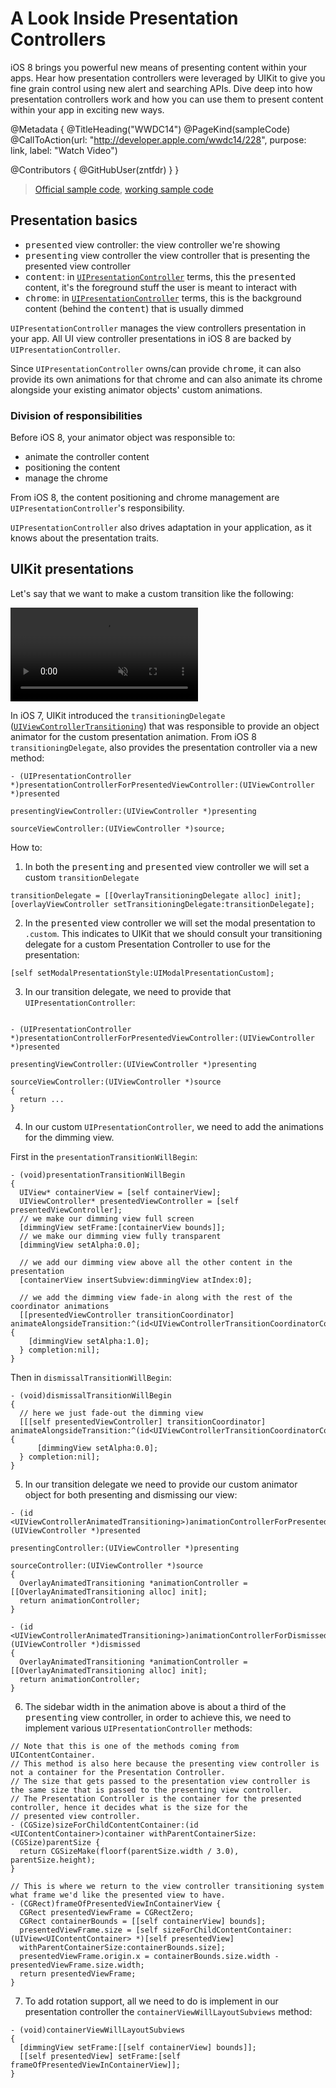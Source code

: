 # A Look Inside Presentation Controllers

iOS 8 brings you powerful new means of presenting content within your apps. Hear how presentation controllers were leveraged by UIKit to give you fine grain control using new alert and searching APIs. Dive deep into how presentation controllers work and how you can use them to present content within your app in exciting new ways.

@Metadata {
   @TitleHeading("WWDC14")
   @PageKind(sampleCode)
   @CallToAction(url: "http://developer.apple.com/wwdc14/228", purpose: link, label: "Watch Video")

   @Contributors {
      @GitHubUser(zntfdr)
   }
}



> [Official sample code](https://developer.apple.com/library/archive/samplecode/LookInside/Introduction/Intro.html), [working sample code](https://github.com/qrush/LookInside)

## Presentation basics

- <kbd>presented</kbd> view controller: the view controller we're showing
- <kbd>presenting</kbd> view controller the view controller that is presenting the presented view controller
- <kbd>content</kbd>: in [`UIPresentationController`][UIPresentationController] terms, this the <kbd>presented</kbd> content, it's the foreground stuff the user is meant to interact with
- <kbd>chrome</kbd>: in [`UIPresentationController`][UIPresentationController] terms, this is the background content (behind the <kbd>content</kbd>) that is usually dimmed

`UIPresentationController` manages the view controllers presentation in your app. All UI view controller presentations in iOS 8 are backed by `UIPresentationController`.

Since `UIPresentationController` owns/can provide <kbd>chrome</kbd>, it can also provide its own animations for that chrome and can also animate its chrome alongside your existing animator objects' custom animations.

### Division of responsibilities

Before iOS 8, your animator object was responsible to: 

- animate the controller content
- positioning the content
- manage the chrome

From iOS 8, the content positioning and chrome management are `UIPresentationController`'s responsibility.

`UIPresentationController` also drives adaptation in your application, as it knows about the presentation traits.

## UIKit presentations

Let's say that we want to make a custom transition like the following:

<video autoplay muted loop style="max-width: 100%;">
  <source src="WWDC14-228-dimTransition">
</video>

In iOS 7, UIKit introduced the `transitioningDelegate` ([`UIViewControllerTransitioning`][UIViewControllerTransitioning]) that was responsible to provide an object animator for the custom presentation animation. From iOS 8 `transitioningDelegate`, also provides the presentation controller via a new method:

```objc
- (UIPresentationController *)presentationControllerForPresentedViewController:(UIViewController *)presented 
                                                      presentingViewController:(UIViewController *)presenting 
                                                          sourceViewController:(UIViewController *)source;
```

How to:

1. In both the <kbd>presenting</kbd> and <kbd>presented</kbd> view controller we will set a custom `transitionDelegate`

```objc
transitionDelegate = [[OverlayTransitioningDelegate alloc] init];
[overlayViewController setTransitioningDelegate:transitionDelegate];
```

2. In the <kbd>presented</kbd> view controller we will set the modal presentation to `.custom`. This indicates to UIKit that we should consult your transitioning delegate for a custom Presentation Controller to use for the presentation:

```objc
[self setModalPresentationStyle:UIModalPresentationCustom];
```

3. In our transition delegate, we need to provide that `UIPresentationController`:

```objc

- (UIPresentationController *)presentationControllerForPresentedViewController:(UIViewController *)presented 
                                                      presentingViewController:(UIViewController *)presenting
                                                          sourceViewController:(UIViewController *)source
{
  return ...
}
```

4. In our custom `UIPresentationController`, we need to add the animations for the dimming view.

First in the `presentationTransitionWillBegin`:

```objc
- (void)presentationTransitionWillBegin
{
  UIView* containerView = [self containerView];
  UIViewController* presentedViewController = [self presentedViewController];
  // we make our dimming view full screen
  [dimmingView setFrame:[containerView bounds]];
  // we make our dimming view fully transparent
  [dimmingView setAlpha:0.0];

  // we add our dimming view above all the other content in the presentation
  [containerView insertSubview:dimmingView atIndex:0];
  
  // we add the dimming view fade-in along with the rest of the coordinator animations
  [[presentedViewController transitionCoordinator] animateAlongsideTransition:^(id<UIViewControllerTransitionCoordinatorContext>context) {
    [dimmingView setAlpha:1.0];
  } completion:nil];
}
```

Then in `dismissalTransitionWillBegin`:

```objc
- (void)dismissalTransitionWillBegin
{
  // here we just fade-out the dimming view
  [[[self presentedViewController] transitionCoordinator] animateAlongsideTransition:^(id<UIViewControllerTransitionCoordinatorContext>context) {
      [dimmingView setAlpha:0.0];
  } completion:nil];
}
```

5. In our transition delegate we need to provide our custom animator object for both presenting and dismissing our view:

```objc
- (id <UIViewControllerAnimatedTransitioning>)animationControllerForPresentedController:(UIViewController *)presented
                                                                   presentingController:(UIViewController *)presenting
                                                                      sourceController:(UIViewController *)source
{
  OverlayAnimatedTransitioning *animationController = [[OverlayAnimatedTransitioning alloc] init];
  return animationController;
}

- (id <UIViewControllerAnimatedTransitioning>)animationControllerForDismissedController:(UIViewController *)dismissed
{
  OverlayAnimatedTransitioning *animationController = [[OverlayAnimatedTransitioning alloc] init];
  return animationController;
}
```

6. The sidebar width in the animation above is about a third of the <kbd>presenting</kbd> view controller, in order to achieve this, we need to implement various `UIPresentationController` methods:

```objc
// Note that this is one of the methods coming from UIContentContainer. 
// This method is also here because the presenting view controller is not a container for the Presentation Controller. 
// The size that gets passed to the presentation view controller is the same size that is passed to the presenting view controller.
// The Presentation Controller is the container for the presented controller, hence it decides what is the size for the 
// presented view controller.
- (CGSize)sizeForChildContentContainer:(id <UIContentContainer>)container withParentContainerSize:(CGSize)parentSize {
  return CGSizeMake(floorf(parentSize.width / 3.0), parentSize.height);
}

// This is where we return to the view controller transitioning system what frame we'd like the presented view to have.
- (CGRect)frameOfPresentedViewInContainerView {
  CGRect presentedViewFrame = CGRectZero;
  CGRect containerBounds = [[self containerView] bounds];
  presentedViewFrame.size = [self sizeForChildContentContainer: (UIView<UIContentContainer> *)[self presentedView]
  withParentContainerSize:containerBounds.size];
  presentedViewFrame.origin.x = containerBounds.size.width - presentedViewFrame.size.width;
  return presentedViewFrame;
}
```

7. To add rotation support, all we need to do is implement in our presentation controller the `containerViewWillLayoutSubviews` method:

```objc
- (void)containerViewWillLayoutSubviews
{
  [dimmingView setFrame:[[self containerView] bounds]];
  [[self presentedView] setFrame:[self frameOfPresentedViewInContainerView]];
}
```

[UIViewControllerTransitioning]: https://developer.apple.com/documentation/uikit/uiviewcontrollertransitioningdelegate
[UIPresentationController]: https://developer.apple.com/documentation/uikit/uipresentationcontroller